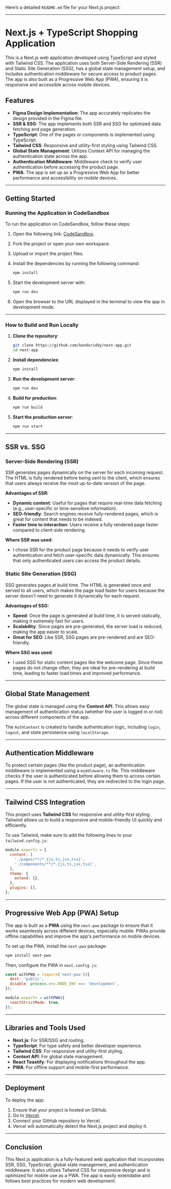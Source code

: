 Here’s a detailed `README.md` file for your Next.js project:

---

# Next.js + TypeScript Shopping Application

This is a Next.js web application developed using TypeScript and styled with Tailwind CSS. The application uses both Server-Side Rendering (SSR) and Static Site Generation (SSG), has a global state management setup, and includes authentication middleware for secure access to product pages. The app is also built as a Progressive Web App (PWA), ensuring it is responsive and accessible across mobile devices.

## Features

- **Figma Design Implementation**: The app accurately replicates the design provided in the Figma file.
- **SSR & SSG**: The app implements both SSR and SSG for optimized data fetching and page generation.
- **TypeScript**: One of the pages or components is implemented using TypeScript.
- **Tailwind CSS**: Responsive and utility-first styling using Tailwind CSS.
- **Global State Management**: Utilizes Context API for managing the authentication state across the app.
- **Authentication Middleware**: Middleware check to verify user authentication before accessing the product page.
- **PWA**: The app is set up as a Progressive Web App for better performance and accessibility on mobile devices.

---

## Getting Started

### Running the Application in CodeSandbox

To run the application on CodeSandbox, follow these steps:

1. Open the following link: [CodeSandbox](https://codesandbox.io/).
2. Fork the project or open your own workspace.
3. Upload or import the project files.
4. Install the dependencies by running the following command:

   ```bash
   npm install
   ```

5. Start the development server with:

   ```bash
   npm run dev
   ```

6. Open the browser to the URL displayed in the terminal to view the app in development mode.

---

### How to Build and Run Locally

1. **Clone the repository**:

   ```bash
   git clone https://github.com/kendoriddy/next-app.git
   cd next-app
   ```

2. **Install dependencies**:

   ```bash
   npm install
   ```

3. **Run the development server**:

   ```bash
   npm run dev
   ```

4. **Build for production**:

   ```bash
   npm run build
   ```

5. **Start the production server**:

   ```bash
   npm run start
   ```

---

## SSR vs. SSG

### **Server-Side Rendering (SSR)**

SSR generates pages dynamically on the server for each incoming request. The HTML is fully rendered before being sent to the client, which ensures that users always receive the most up-to-date version of the page.

**Advantages of SSR:**

- **Dynamic content**: Useful for pages that require real-time data fetching (e.g., user-specific or time-sensitive information).
- **SEO-friendly**: Search engines receive fully-rendered pages, which is great for content that needs to be indexed.
- **Faster time to interaction**: Users receive a fully rendered page faster compared to client-side rendering.

**Where SSR was used**:
- I chose SSR for the product page because it needs to verify user authentication and fetch user-specific data dynamically. This ensures that only authenticated users can access the product details.

### **Static Site Generation (SSG)**

SSG generates pages at build time. The HTML is generated once and served to all users, which makes the page load faster for users because the server doesn't need to generate it dynamically for each request.

**Advantages of SSG:**

- **Speed**: Once the page is generated at build time, it is served statically, making it extremely fast for users.
- **Scalability**: Since pages are pre-generated, the server load is reduced, making the app easier to scale.
- **Great for SEO**: Like SSR, SSG pages are pre-rendered and are SEO-friendly.

**Where SSG was used**:
- I used SSG for static content pages like the welcome page. Since these pages do not change often, they are ideal for pre-rendering at build time, leading to faster load times and improved performance.

---

## Global State Management

The global state is managed using the **Context API**. This allows easy management of authentication status (whether the user is logged in or not) across different components of the app.

The `AuthContext` is created to handle authentication logic, including `login`, `logout`, and state persistence using `localStorage`.

---

## Authentication Middleware

To protect certain pages (like the product page), an authentication middleware is implemented using a `middleware.ts` file. This middleware checks if the user is authenticated before allowing them to access certain pages. If the user is not authenticated, they are redirected to the login page.

---

## Tailwind CSS Integration

This project uses **Tailwind CSS** for responsive and utility-first styling. Tailwind allows us to build a responsive and mobile-friendly UI quickly and efficiently.

To use Tailwind, make sure to add the following lines to your `tailwind.config.js`:

```js
module.exports = {
  content: [
    './pages/**/*.{js,ts,jsx,tsx}',
    './components/**/*.{js,ts,jsx,tsx}',
  ],
  theme: {
    extend: {},
  },
  plugins: [],
};
```

---

## Progressive Web App (PWA) Setup

The app is built as a **PWA** using the `next-pwa` package to ensure that it works seamlessly across different devices, especially mobile. PWAs provide offline capabilities and improve the app's performance on mobile devices.

To set up the PWA, install the `next-pwa` package:

```bash
npm install next-pwa
```

Then, configure the PWA in `next.config.js`:

```js
const withPWA = require('next-pwa')({
  dest: 'public',
  disable: process.env.NODE_ENV === 'development',
});

module.exports = withPWA({
  reactStrictMode: true,
});
```

---

## Libraries and Tools Used

- **Next.js**: For SSR/SSG and routing.
- **TypeScript**: For type safety and better developer experience.
- **Tailwind CSS**: For responsive and utility-first styling.
- **Context API**: For global state management.
- **React Toastify**: For displaying notifications throughout the app.
- **PWA**: For offline support and mobile-first performance.

---

## Deployment

To deploy the app:

1. Ensure that your project is hosted on GitHub.
2. Go to [Vercel](https://vercel.com/).
3. Connect your GitHub repository to Vercel.
4. Vercel will automatically detect the Next.js project and deploy it.

---

## Conclusion

This Next.js application is a fully-featured web application that incorporates SSR, SSG, TypeScript, global state management, and authentication middleware. It also utilizes Tailwind CSS for responsive design and is optimized for mobile use as a PWA. The app is easily extendable and follows best practices for modern web development.

